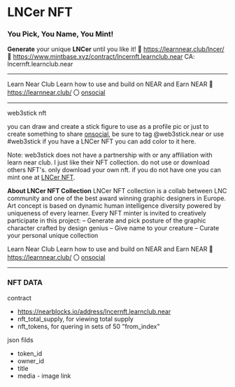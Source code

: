 # LNCer NFT

### You Pick, You Name, You Mint!
**Generate** your unique **LNCer** until you like it!
🔗 https://learnnear.club/lncer/
🛒 https://www.mintbase.xyz/contract/lncernft.learnclub.near
CA: lncernft.learnclub.near

---

Learn Near Club
Learn how to use and build on NEAR and Earn NEAR
🔗 https://learnnear.club/
〇 [onsocial](https://onsocial.id/onsocial.near/widget/ProfilePage?accountId=partners.learnclub.near)

---


web3stick nft

you can draw and create a stick figure to use as a profile pic
or just to create something to share [onsocial](https://onsocial.id/), be sure to tag @web3stick.near or use #web3stick
if you have a LNCer NFT you can add color to it here.




Note: web3stick does not have a partnership with or any affiliation with learn near club. I just like their NFT collection. do not use or download others NFT's. only download your own nft. if you do not have one you can mint one at [LNCer NFT](https://learnnear.club/lncer/).



**About LNCer NFT Collection**
LNCer NFT collection is a collab between LNC community and one of the best award winning graphic designers in Europe.
Art concept is based on dynamic human intelligence diversity powered by uniqueness of every learner.
Every NFT minter is invited to creatively participate in this project:
– Generate and pick posture of the graphic character crafted by design genius
– Give name to your creature
– Curate your personal unique collection


Learn Near Club
Learn how to use and build on NEAR and Earn NEAR
🔗 https://learnnear.club/
〇 [onsocial](https://onsocial.id/onsocial.near/widget/ProfilePage?accountId=partners.learnclub.near)


---

### NFT DATA

contract
- https://nearblocks.io/address/lncernft.learnclub.near
- nft_total_supply, for viewing total supply
- nft_tokens, for quering in sets of 50 "from_index"

json filds
- token_id
- owner_id
- title
- media - image link